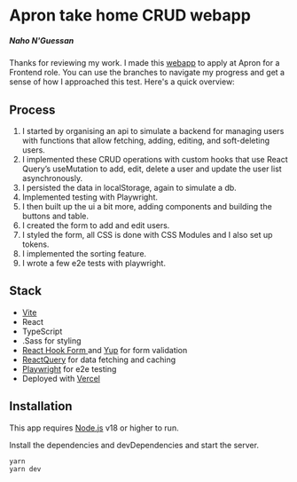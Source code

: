 # Apron take home CRUD webapp
##### Naho N'Guessan

Thanks for reviewing my work.
I made this [webapp](https://apron-naho.vercel.app/) to apply at Apron for a Frontend role.
You can use the branches to navigate my progress and get a sense of how I approached this test.
Here's a quick overview:

## Process
1. I started by organising an api to simulate a backend for managing users with functions that allow fetching, adding, editing, and soft-deleting users.
2. I implemented these CRUD operations with custom hooks that use React Query’s useMutation to add, edit, delete a user and update the user list asynchronously.
3. I persisted the data in localStorage, again to simulate a db.
4. Implemented testing with Playwright.
5. I then built up the ui a bit more, adding components and building the buttons and table.
6. I created the form to add and edit users.
7. I styled the form, all CSS is done with CSS Modules and I also set up tokens.
8. I implemented the sorting feature.
9. I wrote a few e2e tests with playwright.



## Stack
- [Vite](https://vite.dev/guide/)
- React
- TypeScript
- .Sass for styling
- [React Hook Form ](https://www.react-hook-form.com/) and [Yup](https://github.com/jquense/yup/tree/pre-v1) for form validation
- [ReactQuery](https://tanstack.com/query/latest/docs/framework/react/overview) for data fetching and caching
- [Playwright](https://playwright.dev/) for e2e testing
- Deployed with [Vercel](https://vercel.com/)


## Installation

This app requires [Node.js](https://nodejs.org/) v18 or higher to run.

Install the dependencies and devDependencies and start the server.

```sh
yarn
yarn dev
```